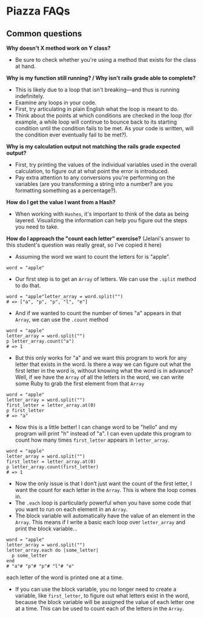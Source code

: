 # Piazza FAQs

## Common questions  

**Why doesn't X method work on Y class?** 
* Be sure to check whether you're using a method that exists for the class at hand.

**Why is my function still running? / Why isn't rails grade able to complete?**
* This is likely due to a loop that isn't breaking—and thus is running indefinitely.
* Examine any loops in your code. 
* First, try articulating in plain English what the loop is meant to do. 
* Think about the points at which conditions are checked in the loop (for example, a while loop will continue to bounce back to its starting condition until the condition fails to be met. As your code is written, will the condition ever eventually fail to be met?). 

**Why is my calculation output not matching the rails grade expected output?**
* First, try printing the values of the individual variables used in the overall calculation, to figure out at what point the error is introduced. 
* Pay extra attention to any conversions you're performing on the variables (are you transforming a string into a number? are you formatting something as a percentage?).

**How do I get the value I want from a Hash?**
* When working with `Hashes`, it's important to think of the data as being layered. Visualizing the information can help you figure out the steps you need to take.

**How do I approach the "count each letter" exercise?** (Jelani's answer to this student's question was really great, so I've copied it here)
* Assuming the word we want to count the letters for is "apple".
~~~~
word = "apple"
~~~~

* Our first step is to get an `Array` of letters. We can use the `.split` method to do that.
~~~~
word = "apple"letter_array = word.split("")
# => ["a", "p", "p", "l", "e"]
~~~~

* And if we wanted to count the number of times "a" appears in that `Array`, we can use the `.count` method
~~~~
word = "apple"
letter_array = word.split("")
p letter_array.count("a")
# => 1
~~~~

* But this only works for "a" and we want this program to work for any letter that exists in the word.
Is there a way we can figure out what the first letter in the word is, without knowing what the word is in advance?
Well, if we have the `Array` of all the letters in the word, we can write some Ruby to grab the first element from that `Array`
~~~~
word = "apple"
letter_array = word.split("")
first_letter = letter_array.at(0)
p first_letter
# => "a"
~~~~

* Now this is a little better! I can change word to be "hello" and my program will print "h" instead of "a".  I can even update this program to count how many times `first_letter` appears in `letter_array`.
~~~~
word = "apple"
letter_array = word.split("")
first_letter = letter_array.at(0)
p letter_array.count(first_letter)
# => 1
~~~~

* Now the only issue is that I don’t just want the count of the first letter, I want the count for each letter in the `Array`. This is where the loop comes in.
* The `.each` loop is particularly powerful when you have some code that you want to run on each element in an `Array`.
* The block variable will automatically have the value of an element in the `Array`. This means if I write a basic each loop over `letter_array` and print the block variable…
~~~~
word = "apple"
letter_array = word.split("")
letter_array.each do |some_letter|
  p some_letter
end
# "a"# "p"# "p"# "l"# "e"
~~~~
each letter of the word is printed one at a time.
* If you can use the block variable, you no longer need to create a variable, like `first_letter`, to figure out what letters exist in the word, because the block variable will be assigned the value of each letter one at a time. This can be used to count each of the letters in the `Array`.
